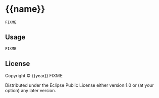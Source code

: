 # {{name}}
    FIXME
    

## Usage
    FIXME


## License

Copyright © {{year}} FIXME

Distributed under the Eclipse Public License either version 1.0 or (at
your option) any later version.
